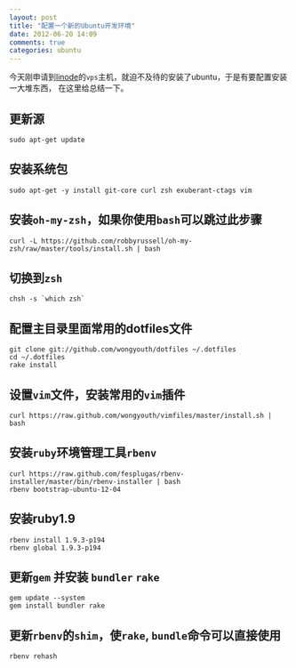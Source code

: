 ```yaml
---
layout: post
title: "配置一个新的Ubuntu开发环境"
date: 2012-06-20 14:09
comments: true
categories: ubuntu
---
```


今天刚申请到[linode](http://linode.com)的`vps`主机，就迫不及待的安装了ubuntu，于是有要配置安装一大堆东西，
在这里给总结一下。

<!-- more -->

## 更新源
    sudo apt-get update

## 安装系统包
    sudo apt-get -y install git-core curl zsh exuberant-ctags vim

## 安装`oh-my-zsh`，如果你使用`bash`可以跳过此步骤
    curl -L https://github.com/robbyrussell/oh-my-zsh/raw/master/tools/install.sh | bash

## 切换到`zsh`
    chsh -s `which zsh`

## 配置主目录里面常用的dotfiles文件
    git clone git://github.com/wongyouth/dotfiles ~/.dotfiles
    cd ~/.dotfiles
    rake install

## 设置`vim`文件，安装常用的`vim`插件
    curl https://raw.github.com/wongyouth/vimfiles/master/install.sh | bash

## 安装`ruby`环境管理工具`rbenv`
    curl https://raw.github.com/fesplugas/rbenv-installer/master/bin/rbenv-installer | bash
    rbenv bootstrap-ubuntu-12-04

## 安装ruby1.9
    rbenv install 1.9.3-p194
    rbenv global 1.9.3-p194

##  更新`gem` 并安装 `bundler` `rake`
    gem update --system
    gem install bundler rake

## 更新`rbenv`的`shim`，使`rake`, `bundle`命令可以直接使用
    rbenv rehash

